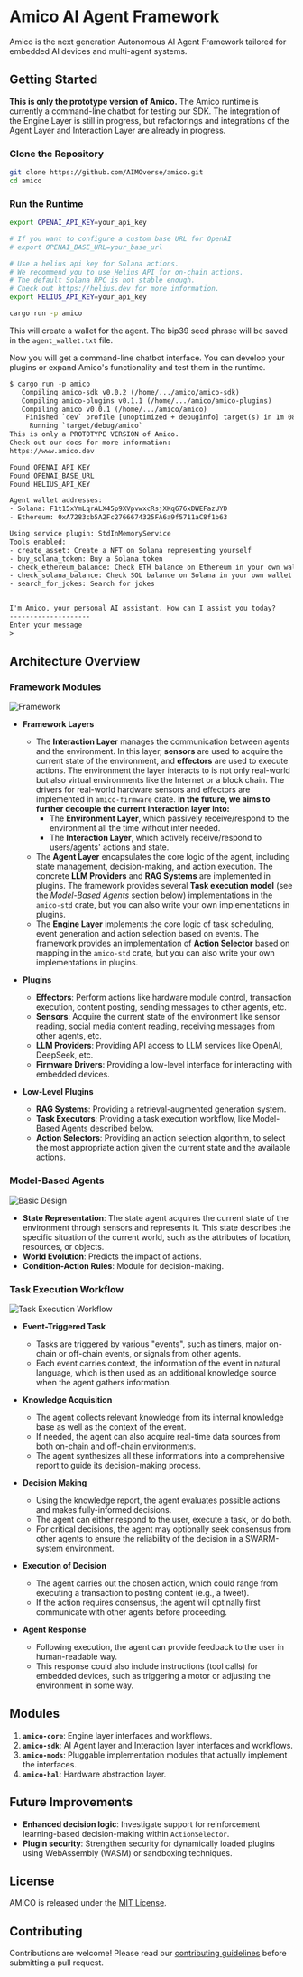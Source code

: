 # Amico AI Agent Framework

Amico is the next generation Autonomous AI Agent Framework tailored for embedded AI devices and multi-agent systems.

## Getting Started

**This is only the prototype version of Amico.** The Amico runtime is currently a command-line chatbot for testing our SDK. The integration of the Engine Layer is still in progress, but refactorings and integrations of the Agent Layer and Interaction Layer are already in progress.

### Clone the Repository

```bash
git clone https://github.com/AIMOverse/amico.git
cd amico
```

### Run the Runtime

```bash
export OPENAI_API_KEY=your_api_key

# If you want to configure a custom base URL for OpenAI
# export OPENAI_BASE_URL=your_base_url

# Use a helius api key for Solana actions.
# We recommend you to use Helius API for on-chain actions.
# The default Solana RPC is not stable enough.
# Check out https://helius.dev for more information.
export HELIUS_API_KEY=your_api_key

cargo run -p amico
```

This will create a wallet for the agent. The bip39 seed phrase will be saved in the `agent_wallet.txt` file.

Now you will get a command-line chatbot interface. You can develop your plugins or expand Amico's functionality and test them in the runtime.

```txt
$ cargo run -p amico
   Compiling amico-sdk v0.0.2 (/home/.../amico/amico-sdk)
   Compiling amico-plugins v0.1.1 (/home/.../amico/amico-plugins)
   Compiling amico v0.0.1 (/home/.../amico/amico)
    Finished `dev` profile [unoptimized + debuginfo] target(s) in 1m 08s
     Running `target/debug/amico`
This is only a PROTOTYPE VERSION of Amico.
Check out our docs for more information:
https://www.amico.dev

Found OPENAI_API_KEY
Found OPENAI_BASE_URL
Found HELIUS_API_KEY

Agent wallet addresses:
- Solana: F1t15xYmLqrALX45p9XVpvwxcRsjXKq676xDWEFazUYD
- Ethereum: 0xA7283cb5A2Fc2766674325FA6a9f5711aC8f1b63

Using service plugin: StdInMemoryService
Tools enabled:
- create_asset: Create a NFT on Solana representing yourself
- buy_solana_token: Buy a Solana token
- check_ethereum_balance: Check ETH balance on Ethereum in your own wallet
- check_solana_balance: Check SOL balance on Solana in your own wallet
- search_for_jokes: Search for jokes


I'm Amico, your personal AI assistant. How can I assist you today?
--------------------
Enter your message
>
```

## Architecture Overview

### Framework Modules

![Framework](https://raw.githubusercontent.com/AIMOverse/amico/refs/heads/main/images/framework-v2.png)

- **Framework Layers**

  - The **Interaction Layer** manages the communication between agents and the environment. In this layer, **sensors** are used to acquire the current state of the environment, and **effectors** are used to execute actions. The environment the layer interacts to is not only real-world but also virtual environments like the Internet or a block chain. The drivers for real-world hardware sensors and effectors are implemented in `amico-firmware` crate. **In the future, we aims to further decouple the current interaction layer into:**
    - The **Environment Layer**, which passively receive/respond to the environment all the time without inter needed.
    - The **Interaction Layer**, which actively receive/respond to users/agents' actions and state.
  - The **Agent Layer** encapsulates the core logic of the agent, including state management, decision-making, and action execution. The concrete **LLM Providers** and **RAG Systems** are implemented in plugins. The framework provides several **Task execution model** (see the _Model-Based Agents_ section below) implementations in the `amico-std` crate, but you can also write your own implementations in plugins.
  - The **Engine Layer** implements the core logic of task scheduling, event generation and action selection based on events. The framework provides an implementation of **Action Selector** based on mapping in the `amico-std` crate, but you can also write your own implementations in plugins.

- **Plugins**

  - **Effectors**: Perform actions like hardware module control, transaction execution, content posting, sending messages to other agents, etc.
  - **Sensors**: Acquire the current state of the environment like sensor reading, social media content reading, receiving messages from other agents, etc.
  - **LLM Providers**: Providing API access to LLM services like OpenAI, DeepSeek, etc.
  - **Firmware Drivers**: Providing a low-level interface for interacting with embedded devices.

- **Low-Level Plugins**

  - **RAG Systems**: Providing a retrieval-augmented generation system.
  - **Task Executors**: Providing a task execution workflow, like Model-Based Agents described below.
  - **Action Selectors**: Providing an action selection algorithm, to select the most appropriate action given the current state and the available actions.

### Model-Based Agents

![Basic Design](https://raw.githubusercontent.com/AIMOverse/amico/refs/heads/main/images/model_based.png)

- **State Representation**: The state agent acquires the current state of the environment through sensors and represents it. This state describes the specific situation of the current world, such as the attributes of location, resources, or objects.
- **World Evolution**: Predicts the impact of actions.
- **Condition-Action Rules**: Module for decision-making.

### Task Execution Workflow

![Task Execution Workflow](https://raw.githubusercontent.com/AIMOverse/amico/refs/heads/main/images/task_exec.png)

- **Event-Triggered Task**

  - Tasks are triggered by various "events", such as timers, major on-chain or off-chain events, or signals from other agents.
  - Each event carries context, the information of the event in natural language, which is then used as an additional knowledge source when the agent gathers information.

- **Knowledge Acquisition**

  - The agent collects relevant knowledge from its internal knowledge base as well as the context of the event.
  - If needed, the agent can also acquire real-time data sources from both on-chain and off-chain environments.
  - The agent synthesizes all these informations into a comprehensive report to guide its decision-making process.

- **Decision Making**

  - Using the knowledge report, the agent evaluates possible actions and makes fully-informed decisions.
  - The agent can either respond to the user, execute a task, or do both.
  - For critical decisions, the agent may optionally seek consensus from other agents to ensure the reliability of the decision in a SWARM-system environment.

- **Execution of Decision**

  - The agent carries out the chosen action, which could range from executing a transaction to posting content (e.g., a tweet).
  - If the action requires consensus, the agent will optinally first communicate with other agents before proceeding.

- **Agent Response**

  - Following execution, the agent can provide feedback to the user in human-readable way.
  - This response could also include instructions (tool calls) for embedded devices, such as triggering a motor or adjusting the environment in some way.

## Modules

1. **`amico-core`**: Engine layer interfaces and workflows.
2. **`amico-sdk`**: AI Agent layer and Interaction layer interfaces and workflows.
3. **`amico-mods`**: Pluggable implementation modules that actually implement the interfaces.
4. **`amico-hal`**: Hardware abstraction layer.

## Future Improvements

- **Enhanced decision logic**: Investigate support for reinforcement learning-based decision-making within
  `ActionSelector`.
- **Plugin security**: Strengthen security for dynamically loaded plugins using WebAssembly (WASM) or sandboxing
  techniques.

## License

AMICO is released under the [MIT License](https://raw.githubusercontent.com/AIMOverse/amico/main/LICENSE).

## Contributing

Contributions are welcome! Please read
our [contributing guidelines](https://raw.githubusercontent.com/AIMOverse/amico/main/CONTRIBUTING.md) before submitting
a pull request.

